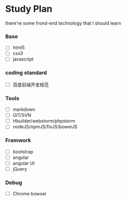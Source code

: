 # Study Plan
there're some frond-end technology that I should learn

### Base

- [ ] html5
- [ ] css3
- [ ] javascript

### coding standard
- [ ] 百度前端开发规范


### Tools
- [ ] markdown
- [ ] GIT/SVN
- [ ] Hbuilder/webstorm/phpstorm
- [ ] nodeJS/npmJS/fisJS/bowerJS

### Framwork
- [ ] bootstrap
- [ ] angular
- [ ] angular UI
- [ ] jQuery

### Debug
- [ ] Chrome bowser

